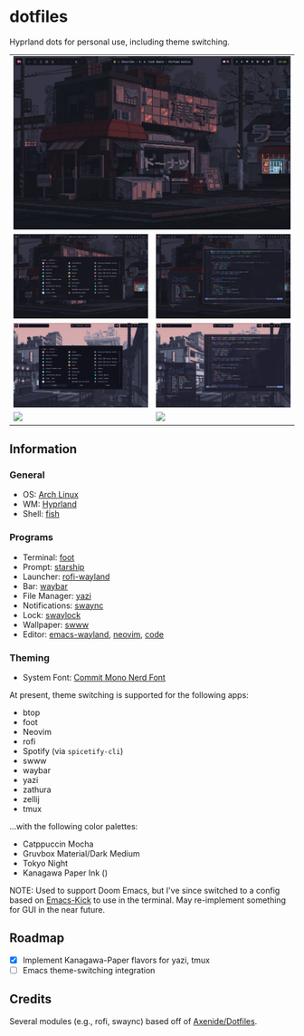 # dotfiles

Hyprland dots for personal use, including theme switching.

<table align="center" cellspacing="0" style="border-collapse: collapse !important; border-spacing: 0 !important;">
  <tr>
    <td colspan="2" align="center">
      <img src="screenshots/tokyo_night_screenshot_1.png">
    </td>
  </tr>
  <tr>
    <td><img src="screenshots/tokyo_night_screenshot_2.png"></td>
    <td><img src="screenshots/tokyo_night_screenshot_3.png"></td>
  </tr>
  <tr>
    <td><img src="screenshots/catppuccin_mocha_screenshot_2.png"></td>
    <td><img src="screenshots/catppuccin_mocha_screenshot_3.png"></td>
  </tr>
  <tr>
    <td><img src="screenshots/gruvbox_screenshot_2.png"></td>
    <td><img src="screenshots/gruvbox_screenshot_3.png"></td>
  </tr>
</table>

## Information

### General
- OS: [Arch Linux](https://archlinux.org/)
- WM: [Hyprland](https://wiki.archlinux.org/title/Hyprland)
- Shell: [fish](https://wiki.archlinux.org/title/Fish)

### Programs
- Terminal: [foot](https://wiki.archlinux.org/title/Foot)
- Prompt: [starship](https://github.com/starship/starship)
- Launcher: [rofi-wayland](https://wiki.archlinux.org/title/Rofi)
- Bar: [waybar](https://wiki.archlinux.org/title/Waybar)
- File Manager: [yazi](https://github.com/sxyazi/yazi)
- Notifications: [swaync](https://github.com/ErikReider/SwayNotificationCenter)
- Lock: [swaylock](https://github.com/swaywm/swaylock)
- Wallpaper: [swww](https://github.com/LGFae/swww)
- Editor: [emacs-wayland](https://wiki.archlinux.org/title/Emacs), [neovim](https://wiki.archlinux.org/title/Neovim), [code](https://wiki.archlinux.org/title/Visual_Studio_Code)

### Theming
- System Font: [Commit Mono Nerd Font](https://archlinux.org/packages/extra/any/otf-commit-mono-nerd/)

At present, theme switching is supported for the following apps:
- btop
- foot
- Neovim
- rofi
- Spotify (via `spicetify-cli`)
- swww
- waybar
- yazi
- zathura
- zellij
- tmux

...with the following color palettes:
- Catppuccin Mocha
- Gruvbox Material/Dark Medium
- Tokyo Night
- Kanagawa Paper Ink ()

NOTE: Used to support Doom Emacs, but I've since switched to a config based on [Emacs-Kick](https://github.com/LionyxML/emacs-kick) to use in the terminal. May re-implement something for GUI in the near future.

## Roadmap
- [x] Implement Kanagawa-Paper flavors for yazi, tmux
- [ ] Emacs theme-switching integration

## Credits
Several modules (e.g., rofi, swaync) based off of [Axenide/Dotfiles](https://github.com/Axenide/Dotfiles/).
